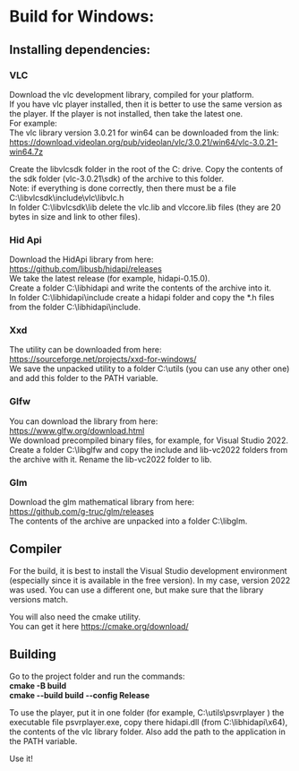 # Build for Windows:  
## Installing dependencies:  
  
### VLC
Download the vlc development library, compiled for your platform.  
If you have vlc player installed, then it is better to use the same version as the player. If the player is not installed, then take the latest one.  
For example:  
The vlc library version 3.0.21 for win64 can be downloaded from the link:  
https://download.videolan.org/pub/videolan/vlc/3.0.21/win64/vlc-3.0.21-win64.7z  
  
Create the libvlcsdk folder in the root of the C: drive. Copy the contents of the sdk folder (vlc-3.0.21\sdk) of the archive to this folder.  
Note: if everything is done correctly, then there must be a file  
C:\libvlcsdk\include\vlc\libvlc.h  
In folder C:\libvlcsdk\lib delete the vlc.lib and vlccore.lib files (they are 20 bytes in size and link to other files).  
  
### Hid Api  
Download the HidApi library from here:  
https://github.com/libusb/hidapi/releases  
We take the latest release (for example, hidapi-0.15.0).  
Create a folder C:\libhidapi and write the contents of the archive into it.  
In folder C:\libhidapi\include create a hidapi folder and copy the *.h files from the folder C:\libhidapi\include.
  
### Xxd  
The utility can be downloaded from here:  
https://sourceforge.net/projects/xxd-for-windows/  
We save the unpacked utility to a folder C:\utils (you can use any other one) and add this folder to the PATH variable.
  
### Glfw  
You can download the library from here:  
https://www.glfw.org/download.html  
We download precompiled binary files, for example, for Visual Studio 2022.
Create a folder C:\libglfw and copy the include and lib-vc2022 folders from the archive with it. Rename the lib-vc2022 folder to lib.  
  
### Glm  
Download the glm mathematical library from here:  
https://github.com/g-truc/glm/releases  
The contents of the archive are unpacked into a folder C:\libglm.
  
## Compiler
For the build, it is best to install the Visual Studio development environment (especially since it is available in the free version). In my case, version 2022 was used. You can use a different one, but make sure that the library versions match.  
  
You will also need the cmake utility.  
You can get it here https://cmake.org/download/  
  
## Building
Go to the project folder and run the commands:  
**cmake -B build**  
**cmake --build build --config Release**  
  
To use the player, put it in one folder (for example, C:\utils\psvrplayer ) the executable file psvrplayer.exe, copy there hidapi.dll (from C:\libhidapi\x64), the contents of the vlc library folder. Also add the path to the application in the PATH variable.
  
Use it!  